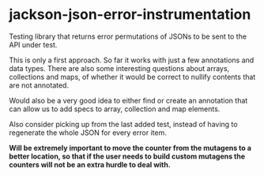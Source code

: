 # jackson-json-error-instrumentation

Testing library that returns error permutations of JSONs to be sent to the API
under test.

This is only a first approach. So far it works with just a few annotations and
data types. There are also some interesting questions about arrays, collections
and maps, of whether it would be correct to nullify contents that are not
annotated.

Would also be a very good idea to either find or create an annotation that can
allow us to add specs to array, collection and map elements.

Also consider picking up from the last added test, instead of having to
regenerate the whole JSON for every error item.

**Will be extremely important to move the counter from the mutagens to a better
location, so that if the user needs to build custom mutagens the counters will
not be an extra hurdle to deal with.**
